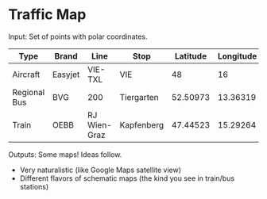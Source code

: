 # Traffic Map

Input: Set of points with polar coordinates.

| Type         | Brand   | Line         | Stop       | Latitude | Longitude |
| ------------ | ------- | ------------ | ---------- | -------- | --------- |
| Aircraft     | Easyjet | VIE-TXL      | VIE        | 48       | 16        |
| Regional Bus | BVG     | 200          | Tiergarten | 52.50973 | 13.36319  |
| Train        | OEBB    | RJ Wien-Graz | Kapfenberg | 47.44523 | 15.29264  |

Outputs: Some maps! Ideas follow.

- Very naturalistic (like Google Maps satellite view)
- Different flavors of schematic maps (the kind you see in train/bus stations)

